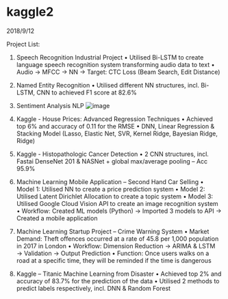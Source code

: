 # kaggle2
2018/9/12

Project List:

1. Speech Recognition Industrial Project 
•	Utilised Bi-LSTM to create language speech recognition system transforming audio data to text
•	Audio → MFCC → NN → Target: CTC Loss (Beam Search, Edit Distance)


2. Named Entity Recognition
•	Utilised different NN structures, incl. Bi-LSTM, CNN to achieved F1 score at 82.6%

3. Sentiment Analysis NLP
![image](https://github.com/ccalvin97/kaggle2/blob/master/NLP_sentiment%20classification/poster.gif)

4. Kaggle - House Prices: Advanced Regression Techniques 
•	Achieved top 6% and accuracy of 0.11 for the RMSE
•	DNN, Linear Regression & Stacking Model (Lasso, Elastic Net, SVR, Kernel Ridge, Bayesian Ridge, Ridge) 

5. Kaggle - Histopathologic Cancer Detection
•	2 CNN structures, incl. Fastai DenseNet 201 & NASNet + global max/average pooling – Acc 95.9%

6. Machine Learning Mobile Application – Second Hand Car Selling
•	Model 1: Utilised NN to create a price prediction system
•	Model 2: Utilised Latent Dirichlet Allocation to create a topic system
•	Model 3: Utilised Google Cloud Vision API to create an image recognition system
•	Workflow: Created ML models (Python) → Imported 3 models to API → Created a mobile application

7. Machine Learning Startup Project – Crime Warning System 
•	Market Demand: Theft offences occurred at a rate of 45.8 per 1,000 population in 2017 in London 
•	Workflow: Dimension Reduction → ARIMA & LSTM → Validation → Output Prediction
•	Function: Once users walks on a road at a specific time, they will be reminded if the time is dangerous

8. Kaggle – Titanic Machine Learning from Disaster 
•	Achieved top 2% and accuracy of 83.7% for the prediction of the data
•	Utilised 2 methods to predict labels respectively, incl. DNN & Random Forest
